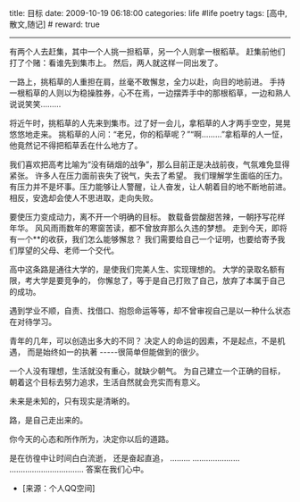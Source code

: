 title: 目标 
date: 2009-10-19 06:18:00
categories: life #life poetry
tags: [高中,散文,随记]  # <!--more-->
reward: true

---

有两个人去赶集，其中一个人挑一担稻草，另一个人则拿一根稻草。
赶集前他们打了个赌：看谁先到集市上。
然后，两人就这样一同出发了。

<!--more-->

一路上，挑稻草的人重担在肩，丝毫不敢懈怠，全力以赴，向目的地前进。
手持一根稻草的人则以为稳操胜券，心不在焉，一边摆弄手中的那根稻草，一边和熟人说说笑笑………

将近午时，挑稻草的人先来到集市。过了好一会儿，拿稻草的人才两手空空，晃晃悠悠地走来。
挑稻草的人问：“老兄，你的稻草呢？”“啊………”拿稻草的人一怔，他竟然记不得把稻草丢在什么地方了。




我们喜欢把高考比喻为“没有硝烟的战争”，那么目前正是决战前夜，气氛难免显得紧张。
许多人在压力面前丧失了锐气，失去了希望。
我们理解学生面临的压力。
有压力并不是坏事。压力能够让人警醒，让人奋发，让人朝着目的地不断地前进。
相反，安逸却会使人不思进取，走向失败。

要使压力变成动力，离不开一个明确的目标。
数载备尝酸甜苦辣，一朝抒写花样年华。
风风雨雨数年的寒窗苦读，都不曾放弃那么久违的梦想。
走到今天，即将有一个**的收获，我们怎么能够懈怠？
我们需要给自己一个证明，也要给寄予我们厚望的父母、老师一个交代。




高中这条路是通往大学的，是使我们完美人生、实现理想的。
大学的录取名额有限，考大学是要竞争的，
你懈怠了，等于是自己打败了自己，放弃了本属于自己的成功。

遇到学业不顺，自责、找借口、抱怨命运等等，却不曾审视自己是以一种什么状态在对待学习。



青年的几年，可以创造出多大的不同？
决定人的命运的因素，不是起点，不是机遇，
而是始终如一的执著
-----很简单但能做到的很少。


一个人没有理想，生活就没有重心，就缺少朝气。
为自己建立一个正确的目标，朝着这个目标去努力追求，生活自然就会充实而有意义。




未来是未知的，只有现实是清晰的。

路，是自己走出来的。

你今天的心态和所作所为，决定你以后的道路。



是在彷徨中让时间白白流逝，
还是奋起直追，
………
…………………
……………………………
答案在我们心中。



- [来源：个人QQ空间]

